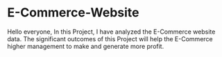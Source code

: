 # E-Commerce-Website

Hello everyone, In this Project, I have analyzed the E-Commerce website data. The significant outcomes of this Project will help the E-Commerce higher management to make and generate more profit.
